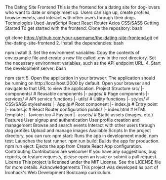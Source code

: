 The Dating Site Frontend
This is the frontend for a dating site for dog-lovers who want to date or simply meet up. Users can sign up, create profiles, browse events, and interact with other users through their dogs.
Technologies Used
JavaScript
React
React Router
Axios
CSS/SASS
Getting Started
To get started with the frontend:
Clone the repository:
bash

git clone https://github.com/your-username/the-dating-site-frontend.git
cd the-dating-site-frontend
2. Install the dependencies:
   bash

npm install
3. Set the environment variables:
   Copy the contents of env.example file and create a new file called .env in the root directory. Set the necessary environment variables, such as the API endpoint URL.
4. Start the development server:
   bash

npm start
5. Open the application in your browser:
   The application should be running on http://localhost:3000 by default. Open your browser and navigate to that URL to view the application.
   Project Structure
   src/
   |- components/          # Reusable components
   |- pages/               # Page components
   |- services/            # API service functions
   |- utils/               # Utility functions
   |- styles/              # CSS/SASS stylesheets
   |- App.js               # Root component
   |- index.js             # Entry point
   |- routes.js            # React Router configuration
   public/
   |- index.html           # HTML template
   |- favicon.ico          # Favicon
   |- assets/              # Static assets (images, etc.)
   Features
   User signup and authentication
   User profile creation and management
   Browse and search events
   Interact with other users through dog profiles
   Upload and manage images
   Available Scripts
   In the project directory, you can run:
   npm start: Runs the app in development mode.
   npm test: Launches the test runner.
   npm run build: Builds the app for production.
   npm run eject: Ejects the app from Create React App configuration.
   Contributing
   Contributions are welcome! If you have any suggestions, bug reports, or feature requests, please open an issue or submit a pull request.
   License
   This project is licensed under the MIT License. See the LICENSE file for more details.
   Acknowledgements
   This project was developed as part of Ironhack's Web Development Bootcamp curriculum.
